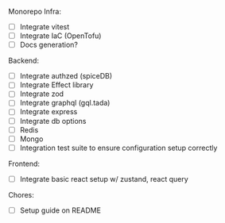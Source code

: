 Monorepo Infra:

- [ ] Integrate vitest
- [ ] Integrate IaC (OpenTofu)
- [ ] Docs generation?

Backend:

- [ ] Integrate authzed (spiceDB)
- [ ] Integrate Effect library
- [ ] Integrate zod
- [ ] Integrate graphql (gql.tada)
- [ ] Integrate express
- [ ] Integrate db options
- [ ] Redis
- [ ] Mongo
- [ ] Integration test suite to ensure configuration setup correctly

Frontend:

- [ ] Integrate basic react setup w/ zustand, react query

Chores:

- [ ] Setup guide on README
